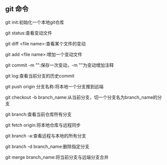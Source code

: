 ## git 命令
git init:初始化一个本地git仓库

git status:查看变动文件

git diff \<file name\>:查看某个文件的变动

git add \<file name\>:增加一个变动文件

git commit -m "":保存一次变动，-m ""为变动增加注释

git log:查看当前分支的历史commit

git push origin 分支名称:将本地一个分支推到远端

git checkout -b branch_name:从当前分支，切一个分支名为branch_name的分支

git branch:查看当前仓库所有分支

git fetch origin:将本地仓库与远程同步

git branch -a:查看远程与本地的所有分支

git branch -d branch_name:删除指定分支

git merge branch_name:将当前分支与远端分支合并